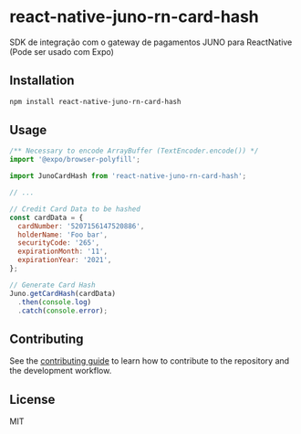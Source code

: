 # react-native-juno-rn-card-hash

SDK de integração com o gateway de pagamentos JUNO para ReactNative (Pode ser usado com Expo)

## Installation

```sh
npm install react-native-juno-rn-card-hash
```

## Usage

```js
/** Necessary to encode ArrayBuffer (TextEncoder.encode()) */
import '@expo/browser-polyfill';

import JunoCardHash from 'react-native-juno-rn-card-hash';

// ...

// Credit Card Data to be hashed
const cardData = {
  cardNumber: '5207156147520886',
  holderName: 'Foo bar',
  securityCode: '265',
  expirationMonth: '11',
  expirationYear: '2021',
};

// Generate Card Hash
Juno.getCardHash(cardData)
  .then(console.log)
  .catch(console.error);
```

## Contributing

See the [contributing guide](CONTRIBUTING.md) to learn how to contribute to the repository and the development workflow.

## License

MIT
